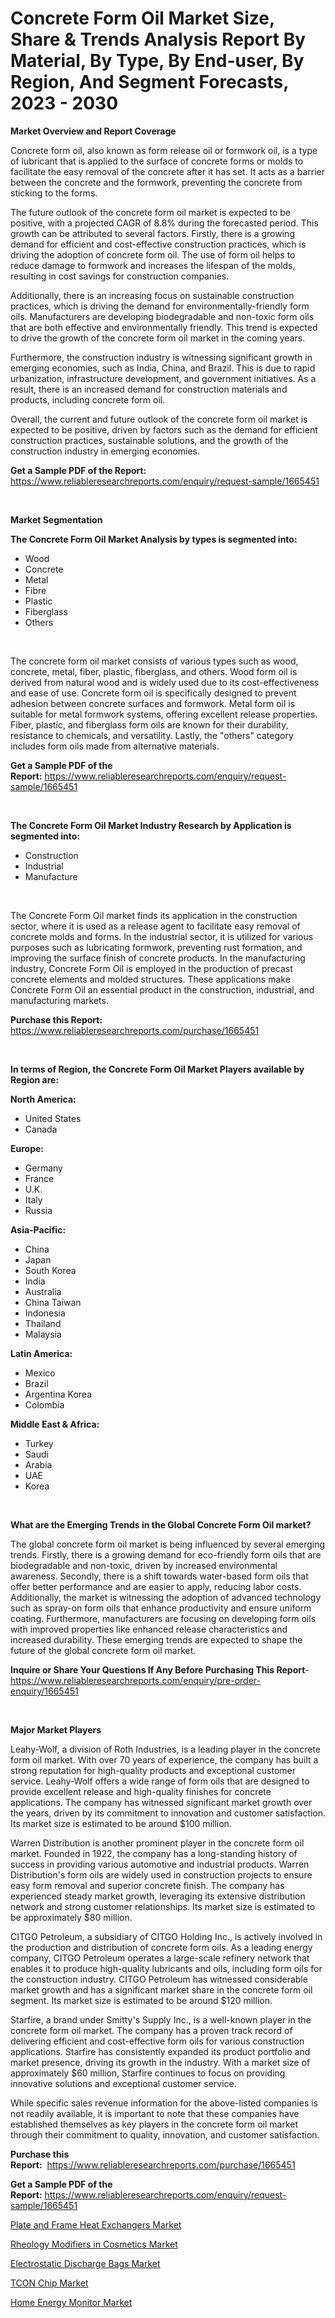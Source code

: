 <p><h1>Concrete Form Oil Market Size, Share & Trends Analysis Report By Material, By Type, By End-user, By Region, And Segment Forecasts, 2023 - 2030</h1></p><p><strong>Market Overview and Report Coverage</strong></p>
<p><p>Concrete form oil, also known as form release oil or formwork oil, is a type of lubricant that is applied to the surface of concrete forms or molds to facilitate the easy removal of the concrete after it has set. It acts as a barrier between the concrete and the formwork, preventing the concrete from sticking to the forms.</p><p>The future outlook of the concrete form oil market is expected to be positive, with a projected CAGR of 8.8% during the forecasted period. This growth can be attributed to several factors. Firstly, there is a growing demand for efficient and cost-effective construction practices, which is driving the adoption of concrete form oil. The use of form oil helps to reduce damage to formwork and increases the lifespan of the molds, resulting in cost savings for construction companies.</p><p>Additionally, there is an increasing focus on sustainable construction practices, which is driving the demand for environmentally-friendly form oils. Manufacturers are developing biodegradable and non-toxic form oils that are both effective and environmentally friendly. This trend is expected to drive the growth of the concrete form oil market in the coming years.</p><p>Furthermore, the construction industry is witnessing significant growth in emerging economies, such as India, China, and Brazil. This is due to rapid urbanization, infrastructure development, and government initiatives. As a result, there is an increased demand for construction materials and products, including concrete form oil.</p><p>Overall, the current and future outlook of the concrete form oil market is expected to be positive, driven by factors such as the demand for efficient construction practices, sustainable solutions, and the growth of the construction industry in emerging economies.</p></p>
<p><strong>Get a Sample PDF of the Report:</strong> <a href="https://www.reliableresearchreports.com/enquiry/request-sample/1665451">https://www.reliableresearchreports.com/enquiry/request-sample/1665451</a></p>
<p>&nbsp;</p>
<p><strong>Market Segmentation</strong></p>
<p><strong>The Concrete Form Oil Market Analysis by types is segmented into:</strong></p>
<p><ul><li>Wood</li><li>Concrete</li><li>Metal</li><li>Fibre</li><li>Plastic</li><li>Fiberglass</li><li>Others</li></ul></p>
<p>&nbsp;</p>
<p><p>The concrete form oil market consists of various types such as wood, concrete, metal, fiber, plastic, fiberglass, and others. Wood form oil is derived from natural wood and is widely used due to its cost-effectiveness and ease of use. Concrete form oil is specifically designed to prevent adhesion between concrete surfaces and formwork. Metal form oil is suitable for metal formwork systems, offering excellent release properties. Fiber, plastic, and fiberglass form oils are known for their durability, resistance to chemicals, and versatility. Lastly, the "others" category includes form oils made from alternative materials.</p></p>
<p><strong>Get a Sample PDF of the Report:</strong>&nbsp;<a href="https://www.reliableresearchreports.com/enquiry/request-sample/1665451">https://www.reliableresearchreports.com/enquiry/request-sample/1665451</a></p>
<p>&nbsp;</p>
<p><strong>The Concrete Form Oil Market Industry Research by Application is segmented into:</strong></p>
<p><ul><li>Construction</li><li>Industrial</li><li>Manufacture</li></ul></p>
<p>&nbsp;</p>
<p><p>The Concrete Form Oil market finds its application in the construction sector, where it is used as a release agent to facilitate easy removal of concrete molds and forms. In the industrial sector, it is utilized for various purposes such as lubricating formwork, preventing rust formation, and improving the surface finish of concrete products. In the manufacturing industry, Concrete Form Oil is employed in the production of precast concrete elements and molded structures. These applications make Concrete Form Oil an essential product in the construction, industrial, and manufacturing markets.</p></p>
<p><strong>Purchase this Report:</strong>&nbsp; <a href="https://www.reliableresearchreports.com/purchase/1665451">https://www.reliableresearchreports.com/purchase/1665451</a></p>
<p>&nbsp;</p>
<p><strong>In terms of Region, the Concrete Form Oil Market Players available by Region are:</strong></p>
<p>
    <p> <strong> North America: </strong>
        <ul>
            <li>United States</li>
            <li>Canada</li>
        </ul>
        </p> 
    <p> <strong> Europe: </strong>
        <ul>
            <li>Germany</li>
            <li>France</li>
            <li>U.K.</li>
            <li>Italy</li>
            <li>Russia</li>
        </ul>
        </p> 
    <p> <strong> Asia-Pacific: </strong>
        <ul>
            <li>China</li>
            <li>Japan</li>
            <li>South Korea</li>
            <li>India</li>
            <li>Australia</li>
            <li>China Taiwan</li>
            <li>Indonesia</li>
            <li>Thailand</li>
            <li>Malaysia</li>
        </ul>
        </p> 
    <p> <strong> Latin America: </strong>
        <ul>
            <li>Mexico</li>
            <li>Brazil</li>
            <li>Argentina Korea</li>
            <li>Colombia</li>
        </ul>
        </p> 
    <p> <strong> Middle East & Africa: </strong>
        <ul>
            <li>Turkey</li>
            <li>Saudi</li>
            <li>Arabia</li>
            <li>UAE</li>
            <li>Korea</li>
        </ul>
    </p>
    </p>
<p>&nbsp;</p>
<p><strong>What are the Emerging Trends in the Global Concrete Form Oil market?</strong></p>
<p><p>The global concrete form oil market is being influenced by several emerging trends. Firstly, there is a growing demand for eco-friendly form oils that are biodegradable and non-toxic, driven by increased environmental awareness. Secondly, there is a shift towards water-based form oils that offer better performance and are easier to apply, reducing labor costs. Additionally, the market is witnessing the adoption of advanced technology such as spray-on form oils that enhance productivity and ensure uniform coating. Furthermore, manufacturers are focusing on developing form oils with improved properties like enhanced release characteristics and increased durability. These emerging trends are expected to shape the future of the global concrete form oil market.</p></p>
<p><strong>Inquire or Share Your Questions If Any Before Purchasing This Report</strong>- <a href="https://www.reliableresearchreports.com/enquiry/pre-order-enquiry/1665451">https://www.reliableresearchreports.com/enquiry/pre-order-enquiry/1665451</a></p>
<p>&nbsp;</p>
<p><strong>Major Market Players</strong></p>
<p><p>Leahy-Wolf, a division of Roth Industries, is a leading player in the concrete form oil market. With over 70 years of experience, the company has built a strong reputation for high-quality products and exceptional customer service. Leahy-Wolf offers a wide range of form oils that are designed to provide excellent release and high-quality finishes for concrete applications. The company has witnessed significant market growth over the years, driven by its commitment to innovation and customer satisfaction. Its market size is estimated to be around $100 million.</p><p>Warren Distribution is another prominent player in the concrete form oil market. Founded in 1922, the company has a long-standing history of success in providing various automotive and industrial products. Warren Distribution's form oils are widely used in construction projects to ensure easy form removal and superior concrete finish. The company has experienced steady market growth, leveraging its extensive distribution network and strong customer relationships. Its market size is estimated to be approximately $80 million.</p><p>CITGO Petroleum, a subsidiary of CITGO Holding Inc., is actively involved in the production and distribution of concrete form oils. As a leading energy company, CITGO Petroleum operates a large-scale refinery network that enables it to produce high-quality lubricants and oils, including form oils for the construction industry. CITGO Petroleum has witnessed considerable market growth and has a significant market share in the concrete form oil segment. Its market size is estimated to be around $120 million.</p><p>Starfire, a brand under Smitty's Supply Inc., is a well-known player in the concrete form oil market. The company has a proven track record of delivering efficient and cost-effective form oils for various construction applications. Starfire has consistently expanded its product portfolio and market presence, driving its growth in the industry. With a market size of approximately $60 million, Starfire continues to focus on providing innovative solutions and exceptional customer service.</p><p>While specific sales revenue information for the above-listed companies is not readily available, it is important to note that these companies have established themselves as key players in the concrete form oil market through their commitment to quality, innovation, and customer satisfaction.</p></p>
<p><strong>Purchase this Report:</strong>&nbsp;&nbsp;<a href="https://www.reliableresearchreports.com/purchase/1665451">https://www.reliableresearchreports.com/purchase/1665451</a></p>
<p></p>
<p><strong>Get a Sample PDF of the Report:</strong>&nbsp;<a href="https://www.reliableresearchreports.com/enquiry/request-sample/1665451">https://www.reliableresearchreports.com/enquiry/request-sample/1665451</a></p>
<p><p><a href="https://medium.com/@chiragreportprime1/plate-and-frame-heat-exchangers-market-exploring-market-share-market-trends-and-future-growth-580f8de76198">Plate and Frame Heat Exchangers Market</a></p><p><a href="https://github.com/Chiragrp25/Market-Research-Report-List-1/blob/main/rheology-modifiers-in-cosmetics-market.md">Rheology Modifiers in Cosmetics Market</a></p><p><a href="https://github.com/YashRP12/Market-Research-Report-List-1/blob/main/electrostatic-discharge-bags-market.md">Electrostatic Discharge Bags Market</a></p><p><a href="https://medium.com/@rosaleekoss/tcon-chip-market-furnishes-information-on-market-share-market-trends-and-market-growth-13d97fb11248">TCON Chip Market</a></p><p><a href="https://medium.com/@fredyconn/home-energy-monitor-market-exploring-market-share-market-trends-and-future-growth-298025d2f495">Home Energy Monitor Market</a></p></p>